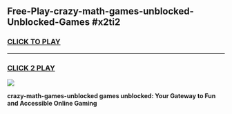 
## Free-Play-crazy-math-games-unblocked-Unblocked-Games #x2ti2
<h3>
<a href="https://news.freeplayer.one?title=crazy-math-games-unblocked&ref=8M">CLICK TO PLAY</a></h3>
<hr>

<h3>
<a href="https://news.freeplayer.one?title=crazy-math-games-unblocked&ref=8M">CLICK 2 PLAY</a>
  
</h3>

<a href="https://news.freeplayer.one?title=crazy-math-games-unblocked&ref=8M"><img src="https://clearcache.store/games.png"></a>


**crazy-math-games-unblocked games unblocked: Your Gateway to Fun and Accessible Online Gaming**
